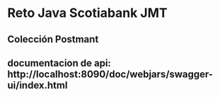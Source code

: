 # Reto Java Scotiabank JMT 

## Colección Postmant

## documentacion de api: http://localhost:8090/doc/webjars/swagger-ui/index.html
